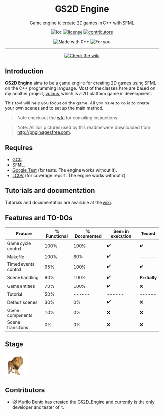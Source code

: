 <h1 align="center"> GS2D Engine </h1>
<p align=center>
Game engine to create 2D games in C++ with SFML
</p>
<p align=center>
<img src="https://img.shields.io/:loc-1089-green.svg" alt="loc"/>
<a href="https://github.com/murilobnt/gs2d_engine/blob/master/LICENSE"><img src="https://img.shields.io/:license-MIT-blue.svg" alt="license"/></a>
<a href="https://github.com/murilobnt/gs2d_engine/graphs/contributors"><img src="https://img.shields.io/:contributors-1-yellow.svg" alt="contributors"/></a>
</p>

<p align=center>
<img src="https://forthebadge.com/images/badges/made-with-c-plus-plus.svg" alt="Made with C++">
<img src="https://forthebadge.com/images/badges/for-you.svg" alt="For you"/>
</p>

---

<p align=center>
<a href="https://github.com/murilobnt/gs2d_engine/wiki"><img src="https://img.shields.io/badge/check--the-wiki-brightgreen.svg?longCache=true&style=for-the-badge" alt="Check the wiki"/></a>
</p>

## Introduction

**GS2D Engine** aims to be a game engine for creating 2D games using SFML on the C++ programming language. Most of the classes here are based on my another project, [vulnus](https://github.com/murilobnt/vulnus), which is a 2D platform game in development.

This tool will help you focus on the game. All you have to do is to create your own scenes and to set up the main method.

> Note check out the [wiki](https://github.com/murilobnt/wiki) for compiling instructions.

> Note: All lion pictures used by this readme were downloaded from <http://pngimagesfree.com>.

## Requires

-   [GCC](http://gcc.gnu.org).
-   [SFML](https://www.sfml-dev.org).
-   [Google Test](https://github.com/google/googletest) (for tests. The engine works without it).
-   [LCOV](http://ltp.sourceforge.net/coverage/lcov.php) (for coverage report. The engine works without it).

## Tutorials and documentation

Tutorials and documentation are available at the [wiki](https://github.com/murilobnt/gs2d_engine/wiki).

## Features and TO-DOs

| Feature              | % Functional | % Documented | Seen in execution | Tested        |
| -------------------- | ------------ | ------------ | ----------------- | ------------- |
| Game cycle control   | 100%         | 100%         | :heavy_check_mark:               | :heavy_check_mark:       |
| Makefile             | 100%         | 60%          | :heavy_check_mark:               | ------        |
| Timed events control | 95%          | 100%         | :heavy_check_mark:               | :heavy_check_mark:       |
| Scene handling       | 90%          | 100%         | :heavy_check_mark:               | **Partially** |
| Game entities        | 70%          | 100%         | :heavy_check_mark:               | :x:        |
| Tutorial             | 50%          | ------       | ------            | ------        |
| Default scenes       | 30%          | 0%           | :heavy_check_mark:               | :x:        |
| Game components      | 10%          | 0%           | :x:                | :x:        |
| Scene transitions    | 0%           | 0%           | :x:                | :x:        |

## Stage

<img src="../markdown_assets/readme/lion_psd_image_free.png" width=15%>

## Contributors

* [:cat: Murilo Bento](https://github.com/murilobnt) has created the GS2D_Engine and currently is the only developer and tester of it.
